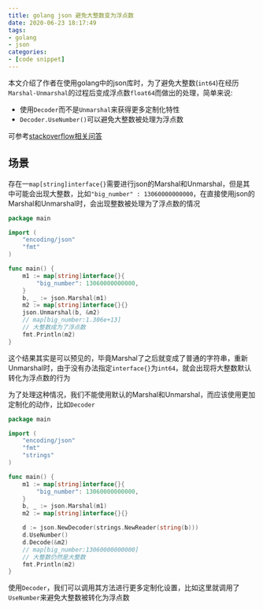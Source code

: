 ```yaml
---
title: golang json 避免大整数变为浮点数
date: 2020-06-23 18:17:49
tags:
- golang
- json
categories:
- [code snippet]
---
```


本文介绍了作者在使用golang中的json库时，为了避免大整数(`int64`)在经历`Marshal-Unmarshal`的过程后变成浮点数`float64`而做出的处理，简单来说:

- 使用`Decoder`而不是`Unmarshal`来获得更多定制化特性
- `Decoder.UseNumber()`可以避免大整数被处理为浮点数

可参考[stackoverflow相关问答](https://stackoverflow.com/questions/22343083/json-unmarshaling-with-long-numbers-gives-floating-point-number)

<!-- more -->

## 场景

存在一`map[string]interface{}`需要进行json的Marshal和Unmarshal，但是其中可能会出现大整数，比如`"big_number" : 13060000000000`，在直接使用json的Marshal和Unmarshal时，会出现整数被处理为了浮点数的情况

```go
package main

import (
    "encoding/json"
    "fmt"
)

func main() {
    m1 := map[string]interface{}{
        "big_number": 13060000000000,
    }
    b, _ := json.Marshal(m1)
    m2 := map[string]interface{}{}
    json.Unmarshal(b, &m2)
    // map[big_number:1.306e+13]
    // 大整数成为了浮点数
    fmt.Println(m2)
}
```

这个结果其实是可以预见的，毕竟Marshal了之后就变成了普通的字符串，重新Unmarshal时，由于没有办法指定`interface{}`为`int64`，就会出现将大整数默认转化为浮点数的行为

为了处理这种情况，我们不能使用默认的Marshal和Unmarshal，而应该使用更加定制化的动作，比如`Decoder`

```go
package main

import (
    "encoding/json"
    "fmt"
    "strings"
)

func main() {
    m1 := map[string]interface{}{
        "big_number": 13060000000000,
    }
    b, _ := json.Marshal(m1)
    m2 := map[string]interface{}{}

    d := json.NewDecoder(strings.NewReader(string(b)))
    d.UseNumber()
    d.Decode(&m2)
    // map[big_number:13060000000000]
    // 大整数仍然是大整数
    fmt.Println(m2)
}
```

使用`Decoder`，我们可以调用其方法进行更多定制化设置，比如这里就调用了`UseNumber`来避免大整数被转化为浮点数
